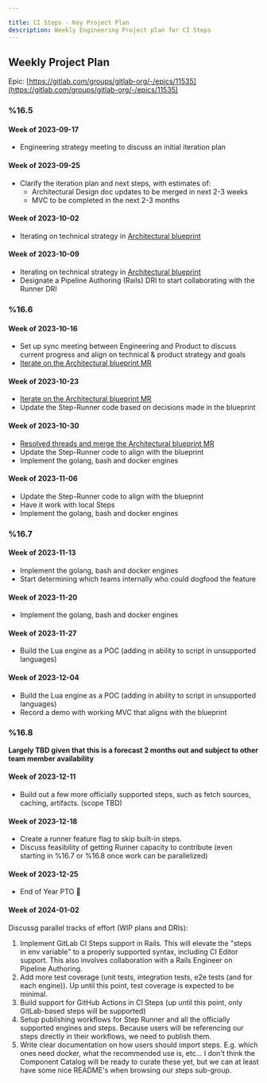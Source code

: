 ```yaml
---

title: CI Steps - Key Project Plan
description: Weekly Engineering Project plan for CI Steps
---
```








## Weekly Project Plan

Epic: [https://gitlab.com/groups/gitlab-org/-/epics/11535](https://gitlab.com/groups/gitlab-org/-/epics/11535)

### %16.5

#### Week of 2023-09-17

- Engineering strategy meeting to discuss an initial iteration plan

#### Week of 2023-09-25

- Clarify the iteration plan and next steps, with estimates of:
  - Architectural Design doc updates to be merged in next 2-3 weeks
  - MVC to be completed in the next 2-3 months

#### Week of 2023-10-02

- Iterating on technical strategy in [Architectural blueprint](https://gitlab.com/gitlab-org/gitlab/-/merge_requests/131688)

#### Week of 2023-10-09

- Iterating on technical strategy in [Architectural blueprint](https://gitlab.com/gitlab-org/gitlab/-/merge_requests/131688)
- Designate a Pipeline Authoring (Rails) DRI to start collaborating with the Runner DRI

### %16.6

#### Week of 2023-10-16

- Set up sync meeting between Engineering and Product to discuss current progress and align on technical & product strategy and goals
- [Iterate on the Architectural blueprint MR](https://gitlab.com/gitlab-org/gitlab/-/merge_requests/131688)

#### Week of 2023-10-23

- [Iterate on the Architectural blueprint MR](https://gitlab.com/gitlab-org/gitlab/-/merge_requests/131688)
- Update the Step-Runner code based on decisions made in the blueprint

#### Week of 2023-10-30

- [Resolved threads and merge the Architectural blueprint MR](https://gitlab.com/gitlab-org/gitlab/-/merge_requests/131688)
- Update the Step-Runner code to align with the blueprint
- Implement the golang, bash and docker engines

#### Week of 2023-11-06

- Update the Step-Runner code to align with the blueprint
- Have it work with local Steps
- Implement the golang, bash and docker engines

### %16.7

#### Week of 2023-11-13

- Implement the golang, bash and docker engines
- Start determining which teams internally who could dogfood the feature

#### Week of 2023-11-20

- Implement the golang, bash and docker engines

#### Week of 2023-11-27

- Build the Lua engine as a POC (adding in ability to script in unsupported languages)

#### Week of 2023-12-04

- Build the Lua engine as a POC (adding in ability to script in unsupported languages)
- Record a demo with working MVC that aligns with the blueprint

### %16.8

**Largely TBD given that this is a forecast 2 months out and subject to other team member availability**

#### Week of 2023-12-11

- Build out a few more officially supported steps, such as fetch sources, caching, artifacts. (scope TBD)

#### Week of 2023-12-18

- Create a runner feature flag to skip built-in steps.
- Discuss feasibility of getting Runner capacity to contribute (even starting in %16.7 or %16.8 once work can be parallelized)

#### Week of 2023-12-25

- End of Year PTO 🎄

#### Week of 2024-01-02

Discussg parallel tracks of effort (WIP plans and DRIs):

1. Implement GitLab CI Steps support in Rails. This will elevate the "steps in env variable" to a properly supported syntax, including CI Editor support. This also involves collaboration with a Rails Engineer on Pipeline Authoring.
1. Add more test coverage (unit tests, integration tests, e2e tests (and for each engine)). Up until this point, test coverage is expected to be minimal.
1. Build support for GitHub Actions in CI Steps (up until this point, only GitLab-based steps will be supported)
1. Setup publishing workflows for Step Runner and all the officially supported engines and steps. Because users will be referencing our steps directly in their workflows, we need to publish them.
1. Write clear documentation on how users should import steps. E.g. which ones need docker, what the recommended use is, etc... I don't think the Component Catalog will be ready to curate these yet, but we can at least have some nice README's when browsing our steps sub-group.
